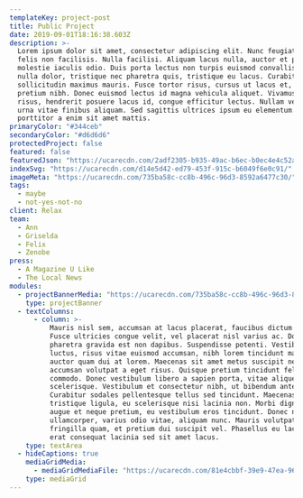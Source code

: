 ```yaml
---
templateKey: project-post
title: Public Project
date: 2019-09-01T18:16:38.603Z
description: >-
  Lorem ipsum dolor sit amet, consectetur adipiscing elit. Nunc feugiat vel
  felis non facilisis. Nulla facilisi. Aliquam lacus nulla, auctor et purus eu,
  molestie iaculis odio. Duis porta lectus non turpis euismod convallis. Sed
  nulla dolor, tristique nec pharetra quis, tristique eu lacus. Curabitur
  sollicitudin maximus mauris. Fusce tortor risus, cursus ut lacus et, posuere
  pretium nibh. Donec euismod lectus id magna vehicula aliquet. Vivamus tellus
  risus, hendrerit posuere lacus id, congue efficitur lectus. Nullam venenatis
  urna vitae finibus aliquam. Sed sagittis ultrices ipsum eu elementum. Proin
  porttitor a enim sit amet mattis.
primaryColor: "#344ceb"
secondaryColor: "#d6d6d6"
protectedProject: false
featured: false
featuredJson: "https://ucarecdn.com/2adf2305-b935-49ac-b6ec-b0ec4e4c52a7/"
indexSvg: "https://ucarecdn.com/d14e5d42-ed79-453f-915c-b6049f6e0c91/"
imageMeta: "https://ucarecdn.com/735ba58c-cc8b-496c-96d3-8592a6477c30/"
tags:
  - maybe
  - not-yes-not-no
client: Relax
team:
  - Ann
  - Griselda
  - Felix
  - Zenobe
press:
  - A Magazine U Like
  - The Local News
modules:
  - projectBannerMedia: "https://ucarecdn.com/735ba58c-cc8b-496c-96d3-8592a6477c30/"
    type: projectBanner
  - textColumns:
      - column: >-
          Mauris nisl sem, accumsan at lacus placerat, faucibus dictum urna.
          Fusce ultricies congue velit, vel placerat nisl varius ac. Donec
          pharetra gravida est non dapibus. Suspendisse potenti. Vestibulum
          luctus, risus vitae euismod accumsan, nibh lorem tincidunt massa, id
          auctor quam dui at lorem. Maecenas sit amet metus suscipit neque
          accumsan volutpat a eget risus. Quisque pretium tincidunt felis ut
          commodo. Donec vestibulum libero a sapien porta, vitae aliquet nisi
          scelerisque. Vestibulum et consectetur nibh, ut bibendum ante.
          Curabitur sodales pellentesque tellus sed tincidunt. Maecenas commodo
          tristique ligula, eu scelerisque nisi lacinia non. Morbi dignissim
          augue et neque pretium, eu vestibulum eros tincidunt. Donec non orci
          ullamcorper, varius odio vitae, aliquam nunc. Mauris volutpat
          fringilla quam, et pretium dui suscipit vel. Phasellus eu lacus vel
          erat consequat lacinia sed sit amet lacus.
    type: textArea
  - hideCaptions: true
    mediaGridMedia:
      - mediaGridMediaFile: "https://ucarecdn.com/81e4cbbf-39e9-47ea-96e6-a30dce602253/"
    type: mediaGrid
---
```

